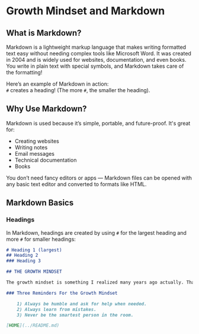 # Growth Mindset and Markdown

## What is Markdown?

Markdown is a lightweight markup language that makes writing formatted text easy without needing complex tools like Microsoft Word. It was created in 2004 and is widely used for websites, documentation, and even books. You write in plain text with special symbols, and Markdown takes care of the formatting!

Here’s an example of Markdown in action:  
`#` creates a heading! (The more `#`, the smaller the heading).

## Why Use Markdown?

Markdown is used because it’s simple, portable, and future-proof. It's great for:
- Creating websites
- Writing notes
- Email messages
- Technical documentation
- Books

You don’t need fancy editors or apps — Markdown files can be opened with any basic text editor and converted to formats like HTML.

## Markdown Basics

### Headings

In Markdown, headings are created by using `#` for the largest heading and more `#` for smaller headings:
```markdown
# Heading 1 (largest)
## Heading 2
### Heading 3

## THE GROWTH MINDSET

The growth mindset is something I realized many years ago actually. That I used to view criticism as hatred instead of something that was helpful & a learning experience. I believe people are not meant to stop their thoughts and minds from evolving. Being fixed in a certain specific mindset will cause mental stagnation and prevent you from reaching your full potential, prevent you from effectively working in a diverse team where there are people who probably know more than you.

### Three Reminders For the Growth Mindset

    1) Always be humble and ask for help when needed.
    2) Always learn from mistakes.
    3) Never be the smartest person in the room.

[HOME](../README.md)

